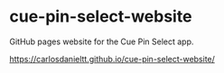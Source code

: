 # cue-pin-select-website

GitHub pages website for the Cue Pin Select app.

https://carlosdanieltt.github.io/cue-pin-select-website/
